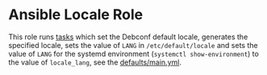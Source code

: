 # Ansible Locale Role

This role runs [tasks](tasks/main.yml) which set the Debconf default locale,
generates the specified locale, sets the value of `LANG` in
`/etc/default/locale` and sets the value of `LANG` for the systemd environment
(`systemctl show-environment`) to the value of `locale_lang`, see the
[defaults/main.yml](defaults/main.yml). 
